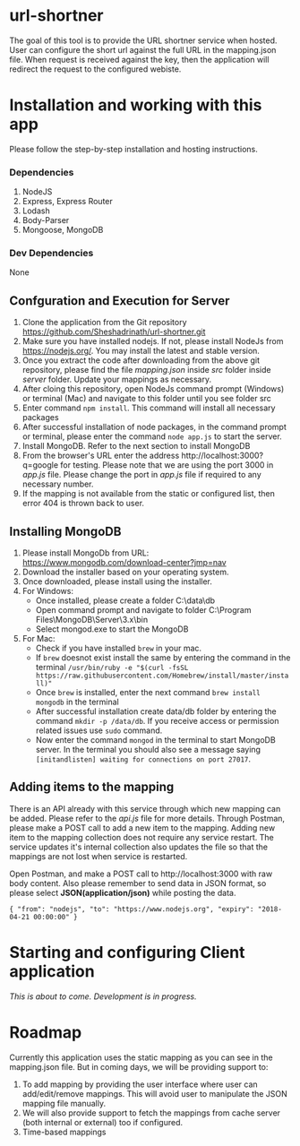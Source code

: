 # url-shortner

The goal of this tool is to provide the URL shortner service when hosted. User can configure the short url against the full URL in the mapping.json file. When request is received against the key, then the application will redirect the request to the configured webiste.

# Installation and working with this app
Please follow the step-by-step installation and hosting instructions.

### Dependencies
1. NodeJS
2. Express, Express Router
3. Lodash
4. Body-Parser
5. Mongoose, MongoDB

### Dev Dependencies
None

## Confguration and Execution for Server
1. Clone the application from the Git repository https://github.com/Sheshadrinath/url-shortner.git
2. Make sure you have installed nodejs. If not, please install NodeJs from https://nodejs.org/. You may install the latest and stable version.
3. Once you extract the code after downloading from the above git repository, please find the file *mapping.json* inside *src* folder inside *server* folder. Update your mappings as necessary.
4. After cloing this repository, open NodeJs command prompt (Windows) or terminal (Mac) and navigate to this folder until you see folder src
5. Enter command `npm install`. This command will install all necessary packages
6. After successful installation of node packages, in the command prompt or terminal, please enter the command `node app.js` to start the server.
7. Install MongoDB. Refer to the next section to install MongoDB
8. From the browser's URL enter the address http://localhost:3000?q=google for testing. Please note that we are using the port 3000 in *app.js* file. Please change the port in *app.js* file if required to any necessary number.
9. If the mapping is not available from the static or configured list, then error 404 is thrown back to user.

## Installing MongoDB
1. Please install MongoDb from URL: https://www.mongodb.com/download-center?jmp=nav
2. Download the installer based on your operating system.
3. Once downloaded, please install using the installer. 
4. For Windows:
    - Once installed, please create a folder C:\data\db
    - Open command prompt and navigate to folder C:\Program Files\MongoDB\Server\3.x\bin
    - Select mongod.exe to start the MongoDB
5. For Mac:
    - Check if you have installed `brew` in your mac.
    - If `brew` doesnot exist install the same by entering the command in the terminal `/usr/bin/ruby -e "$(curl -fsSL https://raw.githubusercontent.com/Homebrew/install/master/install)"`
    - Once `brew` is installed, enter the next command `brew install mongodb` in the terminal
    - After successful installation create data/db folder by entering the command `mkdir -p /data/db`. If you receive access or permission related issues use `sudo` command.
    - Now enter the command `mongod` in the terminal to start MongoDB server. In the terminal you should also see a message saying `[initandlisten] waiting for connections on port 27017`.

## Adding items to the mapping
There is an API already with this service through which new mapping can be added. Please refer to the *api.js* file for more details. Through Postman, please make a POST call to add a new item to the mapping. Adding new item to the mapping collection does not require any service restart. The service updates it's internal collection also updates the file so that the mappings are not lost when service is restarted.

Open Postman, and make a POST call to http://localhost:3000 with raw body content. Also please remember to send data in JSON format, so please select **JSON(application/json)** while posting the data.

`{
    "from": "nodejs",
    "to": "https://www.nodejs.org",
    "expiry": "2018-04-21 00:00:00"
}`

# Starting and configuring Client application
*This is about to come. Development is in progress.*

# Roadmap
Currently this application uses the static mapping as you can see in the mapping.json file. But in coming days, we will be providing support to:
1. To add mapping by providing the user interface where user can add/edit/remove mappings. This will avoid user to manipulate the JSON mapping file manually. 
2. We will also provide support to fetch the mappings from cache server (both internal or external) too if configured.
3. Time-based mappings